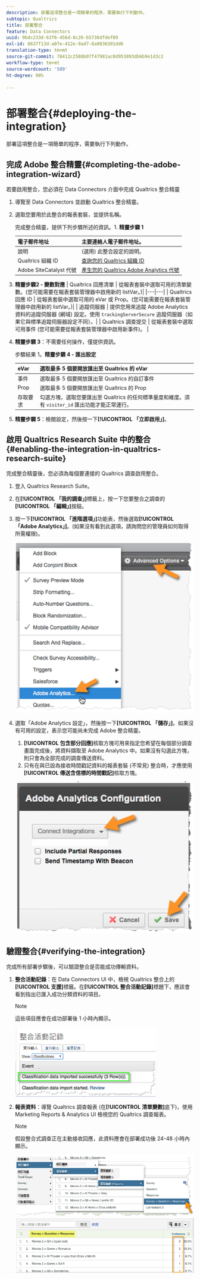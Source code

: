 ```yaml
---
description: 部署這項整合是一項簡單的程序，需要執行下列動作。
subtopic: Qualtrics
title: 部署整合
feature: Data Connectors
uuid: 9bdc233d-63f6-456d-8c26-b5736dfdef09
exl-id: 8637f13d-a07e-412e-9ad7-8a0836301dd6
translation-type: tm+mt
source-git-commit: 78412c2588b07f47981ac0d953893db6b9e1d3c2
workflow-type: tm+mt
source-wordcount: '589'
ht-degree: 98%

---
```


# 部署整合{#deploying-the-integration}

部署這項整合是一項簡單的程序，需要執行下列動作。

## 完成 Adobe 整合精靈{#completing-the-adobe-integration-wizard}

若要啟用整合，您必須在 Data Connectors 介面中完成 Qualtrics 整合精靈

1. 導覽至 Data Connectors 並啟動 Qualtrics 整合精靈。
1. 選取您要用於此整合的報表套裝，並提供名稱。

   完成整合精靈，提供下列步驟所述的資訊。1. **精靈步驟 1**

   | 電子郵件地址 | 主要連絡人電子郵件地址。 |
   |---|---|
   | 說明 | (選用) 此整合設定的說明。 |
   | Qualtrics 組織 ID | [查詢您的 Qualtrics 組織 ID](../qualtrics-overview/qualtrics-org-id.md) |
   | Adobe SiteCatalyst 代號 | [產生您的 Qualtrics Adobe Analytics 代號](../qualtrics-overview/qualtrics-token.md) |

1. **精靈步驟2 - 變數對應**
   |  Qualtrics 回應清單  | 從報表套裝中選取可用的清單變數。(您可能需要在報表套裝管理器中啟用新的 listVar。)|
   |---|---|
   |  Qualtrics 回應 ID  | 從報表套裝中選取可用的 eVar 或 Prop。(您可能需要在報表套裝管理器中啟用新的 listVar。)|
   |  追蹤伺服器  | 提供您用來追蹤 Adobe Analytics 資料的追蹤伺服器 (網域) 設定。使用 `trackingServerSecure` 追蹤伺服器（如果它與標準追蹤伺服器設定不同）。|
   |  Qualtrics 調查提交  | 從報表套裝中選取可用事件 (您可能需要從報表套裝管理器中啟用新事件)。  |

1. **精靈步驟 3**：不需要任何操作，僅提供資訊。

   步驟結果 1。**精靈步驟 4 - 匯出設定**

   | eVar | 選取最多 5 個要開放匯出至 Qualtrics 的 eVar |
   |---|---|
   | 事件 | 選取最多 5 個要開放匯出至 Qualtrics 的自訂事件 |
   | Prop | 選取最多 5 個要開放匯出至 Qualtrics 的 Prop |
   | 存取要求 | 勾選方塊，選取您要匯出至 Qualtrics 的任何標準量度和維度。須有 `visitor_id` 匯出功能才能正常運行。 |

1. **精靈步驟 5**：檢閱設定，然後按一下&#x200B;**[!UICONTROL 「立即啟用」]**。

## 啟用 Qualtrics Research Suite 中的整合{#enabling-the-integration-in-qualtrics-research-suite}

完成整合精靈後，您必須為每個要連接的 Qualtrics 調查啟用整合。

1. 登入 Qualtrics Research Suite。
1. 在&#x200B;**[!UICONTROL 「我的調查」]**&#x200B;標籤上，按一下您要整合之調查的&#x200B;**[!UICONTROL 「編輯」]**&#x200B;按鈕。
1. 按一下&#x200B;**[!UICONTROL 「進階選項」]**&#x200B;功能表，然後選取&#x200B;**[!UICONTROL 「Adobe Analytics」]**。(如果沒有看到此選項，請詢問您的管理員如何取得所需權限)。

   ![](assets/advanced_options.png)

1. 選取「Adobe Analytics 設定」，然後按一下&#x200B;**[!UICONTROL 「儲存」]**。如果沒有可用的設定，表示您可能尚未完成 Adobe 整合精靈。
   1. **[!UICONTROL 包含部分回應]**&#x200B;核取方塊可用來指定您希望在每個部分調查畫面完成後，將資料擷取至 Adobe Analytics 中。如果沒有勾選此方塊，則只會為全部完成的調查傳送資料。
   1. 只有在與已設為接收時間戳記資料的報表套裝 (不常見) 整合時，才應使用&#x200B;**[!UICONTROL 傳送含信標的時間戳記]**&#x200B;核取方塊。

   ![](assets/integration_config.png)

## 驗證整合{#verifying-the-integration}

完成所有部署步驟後，可以驗證整合是否能成功傳輸資料。

1. **整合活動記錄**：在 Data Connectors UI 中，檢視 Qualtrics 整合上的&#x200B;**[!UICONTROL 支援]**&#x200B;標籤。在&#x200B;**[!UICONTROL 整合活動記錄]**&#x200B;標題下，應該會看到指出已匯入成功分類資料的項目。

   >[!NOTE]
   >
   >這些項目應會在成功部署後 1 小時內顯示。

   ![](assets/verify-1.png)

1. **報表資料**：導覽 Qualtrics 調查報表 (在&#x200B;**[!UICONTROL 清單變數]**&#x200B;底下)，使用 Marketing Reports &amp; Analytics UI 檢視您的 Qualtrics 調查報表。

   >[!NOTE]
   >
   >假設整合式調查正在主動接收回應，此資料應會在部署成功後 24-48 小時內顯示。

   ![](assets/verify-2.png) ![](assets/verify-3.png)
